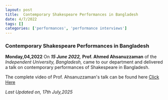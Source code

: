 ```yaml
---
layout: post
title:  Contemporary Shakespeare Performances in Bangladesh
date: 4/7/2022
tags: []
categories: ['performances', 'performance interviews']
---
```


### **Contemporary Shakespeare Performances in Bangladesh**
**Monday,04,2022**
On ***15 June 2022,*** **Prof. Ahmed Ahsanuzzaman** of the *Independent University, Bangladesh,* came to our department and delivered a talk on contemporary performances of Shakespeare in Bangladesh. 

The complete video of Prof. Ahsanuzzaman's talk can be found here [Click Here](https://www.youtube.com/watch?v=g-Rwkh6xdH0)

*Last Updated on, 17th July,2025*
